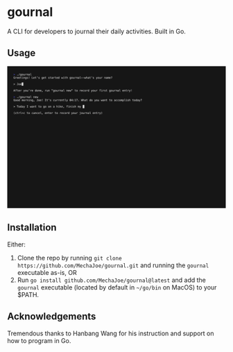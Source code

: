 # gournal
A CLI for developers to journal their daily activities. Built in Go.

## Usage

![](https://github.com/MechaJoe/gournal/blob/main/demo.gif)

## Installation

Either:

1. Clone the repo by running `git clone https://github.com/MechaJoe/gournal.git` and running the `gournal` executable as-is, OR
2. Run `go install github.com/MechaJoe/gournal@latest` and add the `gournal` executable (located by default in `~/go/bin` on MacOS) to your $PATH.

## Acknowledgements

Tremendous thanks to Hanbang Wang for his instruction and support on how to program in Go.
